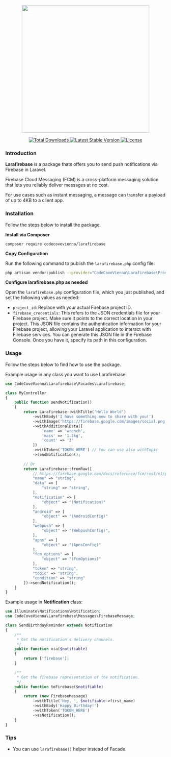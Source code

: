 <p align="center"><img src="/art/cover-v2.png" height="400"></p>

<p align="center">
    <a href="https://packagist.org/packages/codecovevienna/larafirebase">
        <img src="https://img.shields.io/packagist/dt/codecovevienna/larafirebase" alt="Total Downloads">
    </a>
    <a href="https://packagist.org/packages/codecovevienna/larafirebase">
        <img src="https://img.shields.io/packagist/v/codecovevienna/larafirebase" alt="Latest Stable Version">
    </a>
    <a href="https://packagist.org/packages/codecovevienna/larafirebase">
        <img src="https://img.shields.io/packagist/l/codecovevienna/larafirebase" alt="License">
    </a>
</p>


### Introduction

**Larafirebase** is a package thats offers you to send push notifications via Firebase in Laravel.

Firebase Cloud Messaging (FCM) is a cross-platform messaging solution that lets you reliably deliver messages at no cost.

For use cases such as instant messaging, a message can transfer a payload of up to 4KB to a client app.

### Installation

Follow the steps below to install the package.


**Install via Composer**

```
composer require codecovevienna/larafirebase
```

**Copy Configuration**

Run the following command to publish the `larafirebase.php` config file:

```bash
php artisan vendor:publish --provider="CodeCoveVienna\Larafirebase\Providers\LarafirebaseServiceProvider"
```

**Configure larafirebase.php as needed**

Open the `larafirebase.php` configuration file, which you just published, and set the following values as needed:

- `project_id`: Replace with your actual Firebase project ID.
- `firebase_credentials`: This refers to the JSON credentials file for your Firebase project. Make sure it points to the correct location in your project. This JSON file contains the authentication information for your Firebase project, allowing your Laravel application to interact with Firebase services. You can generate this JSON file in the Firebase Console. Once you have it, specify its path in this configuration.

### Usage

Follow the steps below to find how to use the package.

Example usage in any class you want to use Larafirebase:

```php
use CodeCoveVienna\Larafirebase\Facades\Larafirebase;

class MyController
{
    public function sendNotification()
    {
        return Larafirebase::withTitle('Hello World')
            ->withBody('I have something new to share with you!')
            ->withImage('https://firebase.google.com/images/social.png')
            ->withAdditionalData([
                'name' => 'wrench',
                'mass' => '1.3kg',
                'count' => '3'
            ])
            ->withToken('TOKEN_HERE') // You can use also withTopic
            ->sendNotification();
        
        // Or
        return Larafirebase::fromRaw([
            // https://firebase.google.com/docs/reference/fcm/rest/v1/projects.messages
            "name" => "string",
            "data" => [
                "string" => "string",
            ],
            "notification" => [
                "object" => "(Notification)"
            ],
            "android" => [
                "object" => "(AndroidConfig)"
            ],
            "webpush" => [
                "object" => "(WebpushConfig)",
            ],
            "apns" => [
                "object" => "(ApnsConfig)"
            ],
            "fcm_options" => [
                "object" => "(FcmOptions)"
            ],
            "token" => "string",
            "topic" => "string",
            "condition" => "string"
        ])->sendNotification();
    }
}
```

Example usage in **Notification** class:

```php
use Illuminate\Notifications\Notification;
use CodeCoveVienna\Larafirebase\Messages\FirebaseMessage;

class SendBirthdayReminder extends Notification
{
    /**
     * Get the notification's delivery channels.
     */
    public function via($notifiable)
    {
        return ['firebase'];
    }

    /**
     * Get the firebase representation of the notification.
     */
    public function toFirebase($notifiable)
    {
        return (new FirebaseMessage)
            ->withTitle('Hey, ', $notifiable->first_name)
            ->withBody('Happy Birthday!')
            ->withToken('TOKEN_HERE')
            ->asNotification();
    }
}
```

### Tips

- You can use `larafirebase()` helper instead of Facade.
